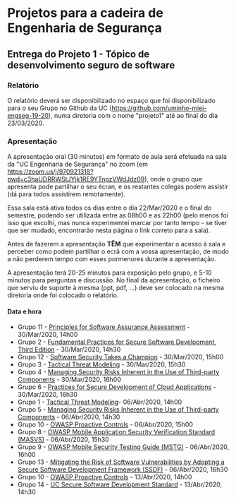 # Projetos para a cadeira de Engenharia de Segurança

## Entrega do Projeto 1 - Tópico de desenvolvimento seguro de software

### Relatório

O relatório deverá ser disponibilizado no espaço que foi disponibilizado para o seu Grupo no Github da UC (https://github.com/uminho-miei-engseg-19-20), numa diretoria com o nome "projeto1" até ao final do dia 23/03/2020.

### Apresentação

A apresentação oral (30 minutos) em formato de aula será efetuada na sala da "UC Engenharia de Segurança" no zoom (em https://zoom.us/j/970921318?pwd=c3haUDRRWStJYjk1RE9YTnpzVWdJdz09), onde o grupo que apresenta pode partilhar o seu écran, e os restantes colegas podem assistir (dá para todos assistirem remotamente).

Essa sala está ativa todos os dias entre o dia 22/Mar/2020 e o final do semestre, podendo ser utilizada entre as 08h00 e as 22h00 (pelo menos foi isso que escolhi, mas nunca experimentei marcar por tanto tempo - se tiver que ser mudado, encontrarão nesta página o link correto para a sala).

Antes de fazerem a apresentação **TÊM** que experimentar o acesso à sala e perceber como podem partilhar o ecrã com a vossa apresentação, de modo a não perderem tempo com esses pormenores durante a apresentação.

A apresentação terá 20-25 minutos para exposição pelo grupo, e 5-10 minutos para perguntas e discussão. No final da apresentação, o ficheiro que serviu de suporte à mesma (ppt, pdf, ...) deve ser colocado na mesma diretoria onde foi colocado o relatório.


#### Data e hora

+ Grupo 11 - [Principles for Software Assurance Assessment](https://safecode.org/wp-content/uploads/2015/11/SAFECode_Principles_for_Software_Assurance_Assessment.pdf) - 30/Mar/2020, 14h00
+ Grupo 2 - [Fundamental Practices for Secure Software Development, Third Edition](https://safecode.org/wp-content/uploads/2018/03/SAFECode_Fundamental_Practices_for_Secure_Software_Development_March_2018.pdf) - 30/Mar/2020, 14h30
+ Grupo 12 - [Software Security Takes a Champion](https://safecode.org/wp-content/uploads/2019/02/Security-Champions-2019-.pdf) - 30/Mar/2020, 15h00
+ Grupo 3 - [Tactical Threat Modeling](https://safecode.org/wp-content/uploads/2017/05/SAFECode_TM_Whitepaper.pdf) - 30/Mar/2020, 15h30
+ Grupo 4 - [Managing Security Risks Inherent in the Use of Third-party Components](https://safecode.org/wp-content/uploads/2017/05/SAFECode_TPC_Whitepaper.pdf) - 30/Mar/2020, 16h00
+ Grupo 6 - [Practices for Secure Development of Cloud Applications](https://safecode.org/wp-content/uploads/2018/01/SAFECode_CSA_Cloud_Final1213.pdf) - 30/Mar/2020, 16h30
+ Grupo 1 - [Tactical Threat Modeling](https://safecode.org/wp-content/uploads/2017/05/SAFECode_TM_Whitepaper.pdf)- 06/Abr/2020, 14h00
+ Grupo 5 - [Managing Security Risks Inherent in the Use of Third-party Components](https://safecode.org/wp-content/uploads/2017/05/SAFECode_TPC_Whitepaper.pdf) - 06/Abr/2020, 14h30
+ Grupo 10 - [OWASP Proactive Controls](https://github.com/OWASP/CheatSheetSeries/blob/master/IndexProactiveControls.md) - 06/Abr/2020, 15h00
+ Grupo 8 - [OWASP Mobile Application Security Verification Standard (MASVS)](https://mobile-security.gitbook.io/masvs/) - 06/Abr/2020, 15h30
+ Grupo 9 - [OWASP Mobile Security Testing Guide (MSTG)](https://owasp.org/www-project-mobile-security-testing-guide/) - 06/Abr/2020, 16h00
+ Grupo 13 - [Mitigating the Risk of Software Vulnerabilities by Adopting a Secure Software Development Framework (SSDF)](https://csrc.nist.gov/CSRC/media/Publications/white-paper/2019/06/07/mitigating-risk-of-software-vulnerabilities-with-ssdf/draft/documents/ssdf-for-mitigating-risk-of-software-vulns-draft.pdf) - 06/Abr/2020, 16h30
+ Grupo 10 - [OWASP Proactive Controls](https://github.com/OWASP/CheatSheetSeries/blob/master/IndexProactiveControls.md) - 13/Abr/2020, 14h00
+ Grupo 14 - [UC Secure Software Development Standard](https://security.ucop.edu/files/documents/policies/secure-software-development-standard.pdf) - 13/Abr/2020, 14h30

